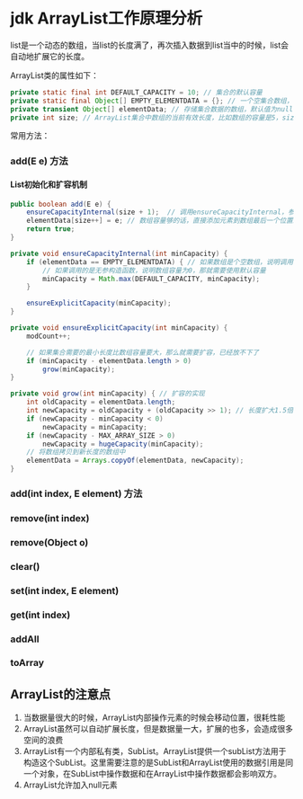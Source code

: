 # jdk ArrayList工作原理分析

list是一个动态的数组，当list的长度满了，再次插入数据到list当中的时候，list会自动地扩展它的长度。

ArrayList类的属性如下：

```java
private static final int DEFAULT_CAPACITY = 10; // 集合的默认容量
private static final Object[] EMPTY_ELEMENTDATA = {}; // 一个空集合数组，容量为0
private transient Object[] elementData; // 存储集合数据的数组，默认值为null
private int size; // ArrayList集合中数组的当前有效长度，比如数组的容量是5，size是1 表示容量为5的数组目前已经有1条记录了，其余4条记录还是为空
```

常用方法：

### add(E e) 方法

#### List初始化和扩容机制

```java
public boolean add(E e) {
    ensureCapacityInternal(size + 1);  // 调用ensureCapacityInternal，参数是集合当前的长度。确保集合容量够大，不够的话需要扩容
    elementData[size++] = e; // 数组容量够的话，直接添加元素到数组最后一个位置即可，同时修改集合当前有效长度
    return true;
}

private void ensureCapacityInternal(int minCapacity) {
    if (elementData == EMPTY_ELEMENTDATA) { // 如果数组是个空数组，说明调用的是无参的构造函数
        // 如果调用的是无参构造函数，说明数组容量为0，那就需要使用默认容量
        minCapacity = Math.max(DEFAULT_CAPACITY, minCapacity);
    }

    ensureExplicitCapacity(minCapacity);
}    

private void ensureExplicitCapacity(int minCapacity) {
    modCount++;

    // 如果集合需要的最小长度比数组容量要大，那么就需要扩容，已经放不下了
    if (minCapacity - elementData.length > 0)
        grow(minCapacity);
}

private void grow(int minCapacity) { // 扩容的实现
    int oldCapacity = elementData.length;
    int newCapacity = oldCapacity + (oldCapacity >> 1); // 长度扩大1.5倍
    if (newCapacity - minCapacity < 0)
        newCapacity = minCapacity;
    if (newCapacity - MAX_ARRAY_SIZE > 0)
        newCapacity = hugeCapacity(minCapacity);
    // 将数组拷贝到新长度的数组中
    elementData = Arrays.copyOf(elementData, newCapacity);
}
```

### add(int index, E element) 方法

### remove(int index)

### remove(Object o)

### clear()

### set(int index, E element)

### get(int index)

### addAll

### toArray

## ArrayList的注意点

1. 当数据量很大的时候，ArrayList内部操作元素的时候会移动位置，很耗性能
2. ArrayList虽然可以自动扩展长度，但是数据量一大，扩展的也多，会造成很多空间的浪费
3. ArrayList有一个内部私有类，SubList。ArrayList提供一个subList方法用于构造这个SubList。这里需要注意的是SubList和ArrayList使用的数据引用是同一个对象，在SubList中操作数据和在ArrayList中操作数据都会影响双方。
4. ArrayList允许加入null元素